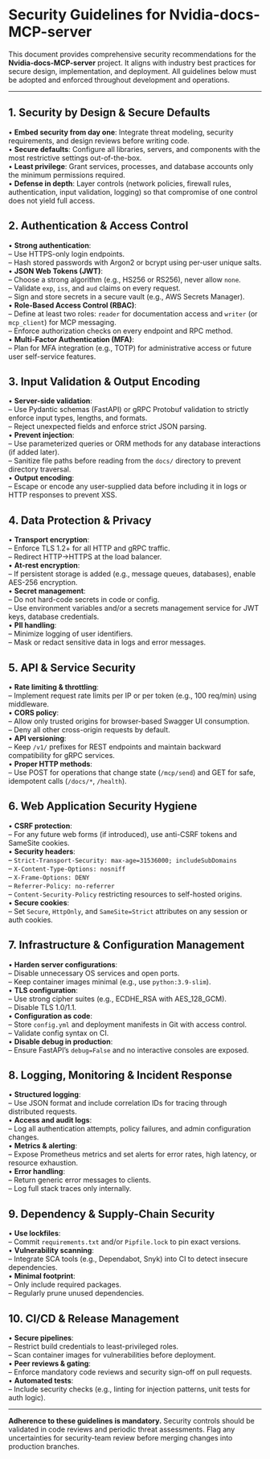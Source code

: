 # Security Guidelines for Nvidia-docs-MCP-server

This document provides comprehensive security recommendations for the **Nvidia-docs-MCP-server** project. It aligns with industry best practices for secure design, implementation, and deployment. All guidelines below must be adopted and enforced throughout development and operations.

---

## 1. Security by Design & Secure Defaults

• **Embed security from day one**: Integrate threat modeling, security requirements, and design reviews before writing code.  
• **Secure defaults**: Configure all libraries, servers, and components with the most restrictive settings out-of-the-box.  
• **Least privilege**: Grant services, processes, and database accounts only the minimum permissions required.  
• **Defense in depth**: Layer controls (network policies, firewall rules, authentication, input validation, logging) so that compromise of one control does not yield full access.

## 2. Authentication & Access Control

• **Strong authentication**:  
  – Use HTTPS-only login endpoints.  
  – Hash stored passwords with Argon2 or bcrypt using per-user unique salts.  
• **JSON Web Tokens (JWT)**:  
  – Choose a strong algorithm (e.g., HS256 or RS256), never allow `none`.  
  – Validate `exp`, `iss`, and `aud` claims on every request.  
  – Sign and store secrets in a secure vault (e.g., AWS Secrets Manager).  
• **Role-Based Access Control (RBAC)**:  
  – Define at least two roles: `reader` for documentation access and `writer` (or `mcp_client`) for MCP messaging.  
  – Enforce authorization checks on every endpoint and RPC method.  
• **Multi-Factor Authentication (MFA)**:  
  – Plan for MFA integration (e.g., TOTP) for administrative access or future user self-service features.

## 3. Input Validation & Output Encoding

• **Server-side validation**:  
  – Use Pydantic schemas (FastAPI) or gRPC Protobuf validation to strictly enforce input types, lengths, and formats.  
  – Reject unexpected fields and enforce strict JSON parsing.  
• **Prevent injection**:  
  – Use parameterized queries or ORM methods for any database interactions (if added later).  
  – Sanitize file paths before reading from the `docs/` directory to prevent directory traversal.  
• **Output encoding**:  
  – Escape or encode any user-supplied data before including it in logs or HTTP responses to prevent XSS.

## 4. Data Protection & Privacy

• **Transport encryption**:  
  – Enforce TLS 1.2+ for all HTTP and gRPC traffic.  
  – Redirect HTTP→HTTPS at the load balancer.  
• **At-rest encryption**:  
  – If persistent storage is added (e.g., message queues, databases), enable AES-256 encryption.  
• **Secret management**:  
  – Do not hard-code secrets in code or config.  
  – Use environment variables and/or a secrets management service for JWT keys, database credentials.  
• **PII handling**:  
  – Minimize logging of user identifiers.  
  – Mask or redact sensitive data in logs and error messages.

## 5. API & Service Security

• **Rate limiting & throttling**:  
  – Implement request rate limits per IP or per token (e.g., 100 req/min) using middleware.  
• **CORS policy**:  
  – Allow only trusted origins for browser-based Swagger UI consumption.  
  – Deny all other cross-origin requests by default.  
• **API versioning**:  
  – Keep `/v1/` prefixes for REST endpoints and maintain backward compatibility for gRPC services.  
• **Proper HTTP methods**:  
  – Use POST for operations that change state (`/mcp/send`) and GET for safe, idempotent calls (`/docs/*`, `/health`).

## 6. Web Application Security Hygiene

• **CSRF protection**:  
  – For any future web forms (if introduced), use anti-CSRF tokens and SameSite cookies.  
• **Security headers**:  
  – `Strict-Transport-Security: max-age=31536000; includeSubDomains`  
  – `X-Content-Type-Options: nosniff`  
  – `X-Frame-Options: DENY`  
  – `Referrer-Policy: no-referrer`  
  – `Content-Security-Policy` restricting resources to self-hosted origins.  
• **Secure cookies**:  
  – Set `Secure`, `HttpOnly`, and `SameSite=Strict` attributes on any session or auth cookies.

## 7. Infrastructure & Configuration Management

• **Harden server configurations**:  
  – Disable unnecessary OS services and open ports.  
  – Keep container images minimal (e.g., use `python:3.9-slim`).  
• **TLS configuration**:  
  – Use strong cipher suites (e.g., ECDHE_RSA with AES_128_GCM).  
  – Disable TLS 1.0/1.1.  
• **Configuration as code**:  
  – Store `config.yml` and deployment manifests in Git with access control.  
  – Validate config syntax on CI.  
• **Disable debug in production**:  
  – Ensure FastAPI’s `debug=False` and no interactive consoles are exposed.

## 8. Logging, Monitoring & Incident Response

• **Structured logging**:  
  – Use JSON format and include correlation IDs for tracing through distributed requests.  
• **Access and audit logs**:  
  – Log all authentication attempts, policy failures, and admin configuration changes.  
• **Metrics & alerting**:  
  – Expose Prometheus metrics and set alerts for error rates, high latency, or resource exhaustion.  
• **Error handling**:  
  – Return generic error messages to clients.  
  – Log full stack traces only internally.

## 9. Dependency & Supply-Chain Security

• **Use lockfiles**:  
  – Commit `requirements.txt` and/or `Pipfile.lock` to pin exact versions.  
• **Vulnerability scanning**:  
  – Integrate SCA tools (e.g., Dependabot, Snyk) into CI to detect insecure dependencies.  
• **Minimal footprint**:  
  – Only include required packages.  
  – Regularly prune unused dependencies.

## 10. CI/CD & Release Management

• **Secure pipelines**:  
  – Restrict build credentials to least-privileged roles.  
  – Scan container images for vulnerabilities before deployment.  
• **Peer reviews & gating**:  
  – Enforce mandatory code reviews and security sign-off on pull requests.  
• **Automated tests**:  
  – Include security checks (e.g., linting for injection patterns, unit tests for auth logic).  

---

**Adherence to these guidelines is mandatory.** Security controls should be validated in code reviews and periodic threat assessments. Flag any uncertainties for security-team review before merging changes into production branches.